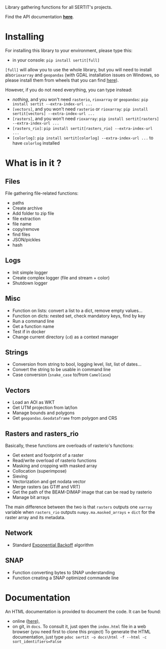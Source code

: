 Library gathering functions for all SERTIT's projects.

Find the API documentation [**here**](https://sertit.github.io/sertit-utils/).

# Installing

For installing this library to your environment, please type this:

- in your console: `pip install sertit[full]`

`[full]` will allow you to use the whole library, but you will need to install also`rioxarray` and `geopandas`
(with GDAL installation issues on Windows, so please install them from wheels that you can
find [here](https://www.lfd.uci.edu/~gohlke/pythonlibs/#rasterio)).

However, if you do not need everything, you can type instead:

- *nothing*, and you won't need `rasterio`, `rioxarray` or `geopandas`: `pip install sertit --extra-index-url ...`
- `[vectors]`, and you won't need `rasterio` or `rioxarray`: `pip install sertit[vectors] --extra-index-url ...`
- `[rasters]`, and you won't need `rioxarray`: `pip install sertit[rasters] --extra-index-url ...`
- `[rasters_rio]`: `pip install sertit[rasters_rio] --extra-index-url ...`
- `[colorlog]`: `pip install sertit[colorlog] --extra-index-url ...` to have `colorlog` installed

# What is in it ?
## Files

File gathering file-related functions:

- paths
- Create archive
- Add folder to zip file
- file extraction
- file name
- copy/remove
- find files
- JSON/pickles
- hash

## Logs
- Init simple logger
- Create complex logger (file and stream + color)
- Shutdown logger

## Misc
- Function on lists: convert a list to a dict, remove empty values...
- Function on dicts: nested set, check mandatory keys, find by key
- Run a command line
- Get a function name
- Test if in docker
- Change current directory (`cd`) as a context manager

## Strings
- Conversion from string to bool, logging level, list, list of dates...
- Convert the string to be usable in command line
- Case conversion (`snake_case` to/from `CamelCase`)

## Vectors
- Load an AOI as WKT
- Get UTM projection from lat/lon
- Manage bounds and polygons
- Get `geopandas.Geodataframe` from polygon and CRS

## Rasters and rasters_rio
Basically, these functions are overloads of rasterio's functions:

- Get extent and footprint of a raster
- Read/write overload of rasterio functions
- Masking and cropping with masked array
- Collocation (superimpose)
- Sieving
- Vectorization and get nodata vector
- Merge rasters (as GTiff and VRT)
- Get the path of the BEAM-DIMAP image that can be read by rasterio
- Manage bit arrays

The main difference between the two is that `rasters` outputs one `xarray` variable
when `rasters_rio` outputs `numpy.ma.masked_arrays` + `dict` for the raster array and its metadata.

## Network
- Standard [Exponential Backoff](https://en.wikipedia.org/wiki/Exponential_backoff) algorithm

## SNAP
- Function converting bytes to SNAP understanding
- Function creating a SNAP optimized commande line

# Documentation

An HTML documentation is provided to document the code.
It can be found:

- online ([here](https://sertit.github.io/sertit-utils/)),
- on git, in `docs`.
  To consult it, just open the `index.html` file in a web browser (you need first to clone this project)
  To generate the HTML documentation, just type `pdoc sertit -o docs\html -f --html -c sort_identifiers=False`
